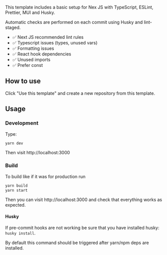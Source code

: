 This template includes a basic setup for Nex JS with TypeScript, ESLint, Prettier, MUI and Husky.

Automatic checks are performed on each commit using Husky and lint-staged.

- :white_check_mark: Next JS recommended lint rules
- :white_check_mark: Typescript issues (types, unused vars)
- :white_check_mark: Formatting issues
- :white_check_mark: React hook dependencies
- :white_check_mark: Unused imports
- :white_check_mark: Prefer const

## How to use

Click "Use this template" and create a new repository from this template.

## Usage

### Development

Type:

```bash
yarn dev
```

Then visit http://localhost:3000

### Build

To build like if it was for production run

```bash
yarn build
yarn start
```

Then you can visit http://localhost:3000 and check that everything works as expected.

#### Husky

If pre-commit hooks are not working be sure that you have installed husky: `husky install`.

By default this command should be triggered after yarn/npm deps are installed.
